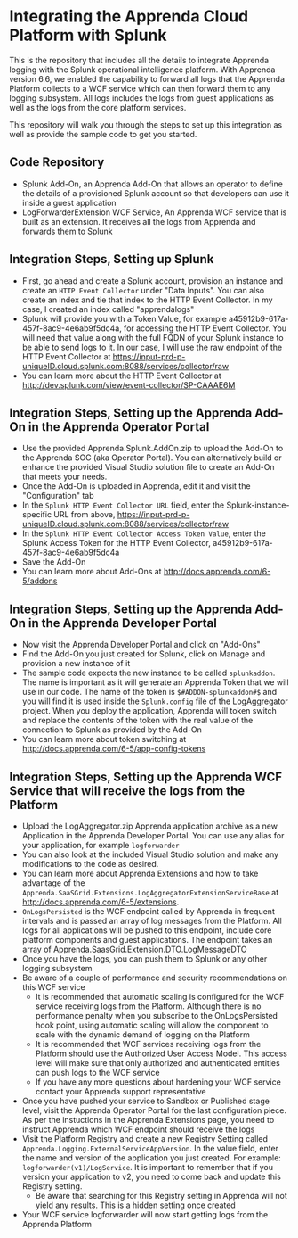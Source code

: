 # Integrating the Apprenda Cloud Platform with Splunk
This is the repository that includes all the details to integrate Apprenda logging with the Splunk operational intelligence platform. With Apprenda version 6.6, we enabled the capability to forward all logs that the Apprenda Platform collects to a WCF service which can then forward them to any logging subsystem. All logs includes the logs from guest applications as well as the logs from the core platform services.

This repository will walk you through the steps to set up this integration as well as provide the sample code to get you started.

## Code Repository
- Splunk Add-On, an Apprenda Add-On that allows an operator to define the details of a provisioned Splunk account so that developers can use it inside a guest application
- LogForwarderExtension WCF Service, An Apprenda WCF service that is built as an extension. It receives all the logs from Apprenda and forwards them to Splunk

## Integration Steps, Setting up Splunk
- First, go ahead and create a Splunk account, provision an instance and create an `HTTP Event Collector` under "Data Inputs". You can also create an index and tie that index to the HTTP Event Collector. In my case, I created an index called "apprendalogs"
- Splunk will provide you with a Token Value, for example a45912b9-617a-457f-8ac9-4e6ab9f5dc4a, for accessing the HTTP Event Collector. You will need that value along with the full FQDN of your Splunk instance to be able to send logs to it. In our case, I will use the raw endpoint of the HTTP Event Collector at https://input-prd-p-uniqueID.cloud.splunk.com:8088/services/collector/raw
- You can learn more about the HTTP Event Collector at http://dev.splunk.com/view/event-collector/SP-CAAAE6M

## Integration Steps, Setting up the Apprenda Add-On in the Apprenda Operator Portal
- Use the provided Apprenda.Splunk.AddOn.zip to upload the Add-On to the Apprenda SOC (aka Operator Portal). You can alternatively build or enhance the provided Visual Studio solution file to create an Add-On that meets your needs.
- Once the Add-On is uploaded in Apprenda, edit it and visit the "Configuration" tab
- In the `Splunk HTTP Event Collector URL` field, enter the Splunk-instance-specific URL from above, https://input-prd-p-uniqueID.cloud.splunk.com:8088/services/collector/raw
- In the `Splunk HTTP Event Collector Access Token Value`, enter the Splunk Access Token for the HTTP Event Collector, a45912b9-617a-457f-8ac9-4e6ab9f5dc4a
- Save the Add-On
- You can learn more about Add-Ons at http://docs.apprenda.com/6-5/addons

## Integration Steps, Setting up the Apprenda Add-On in the Apprenda Developer Portal
- Now visit the Apprenda Developer Portal and click on "Add-Ons"
- Find the Add-On you just created for Splunk, click on Manage and provision a new instance of it
- The sample code expects the new instance to be called `splunkaddon`. The name is important as it will generate an Apprenda Token that we will use in our code. The name of the token is `$#ADDON-splunkaddon#$` and you will find it is used inside the `Splunk.config` file of the LogAggregator project. When you deploy the application, Apprenda will token switch and replace the contents of the token with the real value of the connection to Splunk as provided by the Add-On
- You can learn more about token switching at http://docs.apprenda.com/6-5/app-config-tokens

## Integration Steps, Setting up the Apprenda WCF Service that will receive the logs from the Platform
- Upload the LogAggregator.zip Apprenda application archive as a new Application in the Apprenda Developer Portal. You can use any alias for your application, for example `logforwarder`
- You can also look at the included Visual Studio solution and make any modifications to the code as desired. 
- You can learn more about Apprenda Extensions and how to take advantage of the `Apprenda.SaaSGrid.Extensions.LogAggregatorExtensionServiceBase` at http://docs.apprenda.com/6-5/extensions. 
- `OnLogsPersisted` is the WCF endpoint called by Apprenda in frequent intervals and is passed an array of log messages from the Platform. All logs for all applications will be pushed to this endpoint, include core platform components and guest applications. The endpoint takes an array of Apprenda.SaasGrid.Extension.DTO.LogMessageDTO
- Once you have the logs, you can push them to Splunk or any other logging subsystem
- Be aware of a couple of performance and security recommendations on this WCF service
  - It is recommended that automatic scaling is configured for the WCF service receiving logs from the Platform. Although there is no performance penalty when you subscribe to the OnLogsPersisted hook point, using automatic scaling will allow the component to scale with the dynamic demand of logging on the Platform
  - It is recommended that WCF services receiving logs from the Platform should use the Authorized User Access Model. This access level will make sure that only authorized and authenticated entities can push logs to the WCF service
  - If you have any more questions about hardening your WCF service contact your Apprenda support representative
- Once you have pushed your service to Sandbox or Published stage level, visit the Apprenda Operator Portal for the last configuration piece. As per the instuctions in the Apprenda Extensions page, you need to instruct Apprenda which WCF endpoint should receive the logs
- Visit the Platform Registry and create a new Registry Setting called `Apprenda.Logging.ExternalServiceAppVersion`. In the value field, enter the name and version of the application you just created. For example: `logforwarder(v1)/LogService`. It is important to remember that if you version your application to v2, you need to come back and update this Registry setting.
  - Be aware that searching for this Registry setting in Apprenda will not yield any results. This is a hidden setting once created
- Your WCF service logforwarder will now start getting logs from the Apprenda Platform


